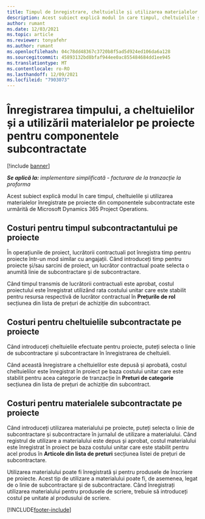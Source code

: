 ```yaml
---
title: Timpul de înregistrare, cheltuielile și utilizarea materialelor pentru componentele subcontractate
description: Acest subiect explică modul în care timpul, cheltuielile și utilizarea materialelor înregistrate pe proiecte din componentele subcontractate este urmărită de Microsoft Dynamics 365 Project Operations.
author: rumant
ms.date: 12/03/2021
ms.topic: article
ms.reviewer: tonyafehr
ms.author: rumant
ms.openlocfilehash: 04c78dd48367c3720b8f5ad5d924ed106da6a128
ms.sourcegitcommit: 45893132bd8bfaf944ee0ac855484684dd1ee945
ms.translationtype: MT
ms.contentlocale: ro-RO
ms.lasthandoff: 12/09/2021
ms.locfileid: "7903073"
---
```

# <a name="recording-time-expenses-and-material-usage-on-projects-for-subcontracted-components"></a>Înregistrarea timpului, a cheltuielilor și a utilizării materialelor pe proiecte pentru componentele subcontractate

[!include [banner](../../includes/dataverse-preview.md)]

_**Se aplică la:** implementare simplificată - facturare de la tranzacție la proforma_

Acest subiect explică modul în care timpul, cheltuielile și utilizarea materialelor înregistrate pe proiecte din componentele subcontractate este urmărită de Microsoft Dynamics 365 Project Operations.

## <a name="costing-for-subcontractor-time-on-projects"></a>Costuri pentru timpul subcontractantului pe proiecte
În operațiunile de proiect, lucrătorii contractuali pot înregistra timp pentru proiecte într-un mod similar cu angajații. Când introduceți timp pentru proiecte și/sau sarcini de proiect, un lucrător contractual poate selecta o anumită linie de subcontractare și de subcontractare.

Când timpul transmis de lucrătorii contractuali este aprobat, costul proiectului este înregistrat utilizând rata costului unitar care este stabilit pentru resursa respectivă de lucrător contractual în **Prețurile de rol** secțiunea din lista de prețuri de achiziție din subcontract.

## <a name="costing-for-subcontracted-expenses-on-projects"></a>Costuri pentru cheltuielile subcontractate pe proiecte
Când introduceți cheltuielile efectuate pentru proiecte, puteți selecta o linie de subcontractare și subcontractare în înregistrarea de cheltuieli. 

Când această înregistrare a cheltuielilor este depusă și aprobată, costul cheltuielilor este înregistrat în proiect pe baza costului unitar care este stabilit pentru acea categorie de tranzacție în **Preturi de categorie** secțiunea din lista de prețuri de achiziție din subcontract.

## <a name="costing-for-subcontracted-materials-on-projects"></a>Costuri pentru materialele subcontractate pe proiecte
Când introduceți utilizarea materialului pe proiecte, puteți selecta o linie de subcontractare și subcontractare în jurnalul de utilizare a materialului. Când registrul de utilizare a materialului este depus și aprobat, costul materialului este înregistrat în proiect pe baza costului unitar care este stabilit pentru acel produs în **Articole din lista de preturi** secțiunea listei de prețuri de subcontractare.

Utilizarea materialului poate fi înregistrată și pentru produsele de înscriere pe proiecte. Acest tip de utilizare a materialului poate fi, de asemenea, legat de o linie de subcontractare și de subcontractare. Când înregistrați utilizarea materialului pentru produsele de scriere, trebuie să introduceți costul pe unitate al produsului de scriere. 


[!INCLUDE[footer-include](../../includes/footer-banner.md)]
